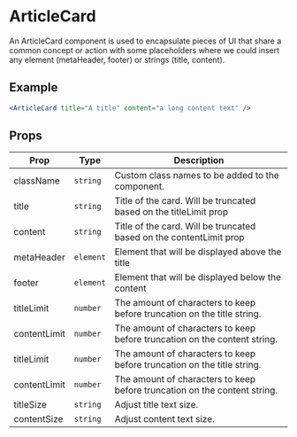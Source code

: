 # ArticleCard

An ArticleCard component is used to encapsulate pieces of UI that share a common concept or action with some placeholders where we could insert any element (metaHeader, footer) or strings (title, content).

## Example

```jsx
<ArticleCard title="A title" content="a long content text" />
```

## Props

| Prop         | Type      | Description                                                               |
| ------------ | --------- | ------------------------------------------------------------------------- |
| className    | `string`  | Custom class names to be added to the component.                          |
| title        | `string`  | Title of the card. Will be truncated based on the titleLimit prop         |
| content      | `string`  | Title of the card. Will be truncated based on the contentLimit prop       |
| metaHeader   | `element` | Element that will be displayed above the title                            |
| footer       | `element` | Element that will be displayed below the content                          |
| titleLimit   | `number`  | The amount of characters to keep before truncation on the title string.   |
| contentLimit | `number`  | The amount of characters to keep before truncation on the content string. |
| titleLimit   | `number`  | The amount of characters to keep before truncation on the title string.   |
| contentLimit | `number`  | The amount of characters to keep before truncation on the content string. |
| titleSize    | `string`  | Adjust title text size.                                                   |
| contentSize  | `string`  | Adjust content text size.                                                 |
